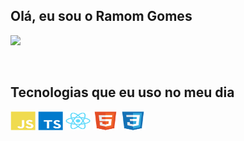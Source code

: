 ## Olá, eu sou o Ramom Gomes

<a href="https://www.linkedin.com/in/ramomgomes/" target="_blank"><img src="https://img.shields.io/badge/-LinkedIn-%230077B5?style=for-the-badge&logo=linkedin&logoColor=white" target="_blank"></a> 

<div>
    <img height="180em" alt="" src="https://github-readme-stats.vercel.app/api?username=Ramom-Gomes&show_icons=true&theme=dracula&count_private=true" />
    <img height="180em" alt="" src="https://github-readme-stats.vercel.app/api/top-langs/?username=Ramom-Gomes&layout=compact" />
</div>

## Tecnologias que eu uso no meu dia

<div>
  <img align="center" alt="Rafa-Js" height="30" width="40" src="https://raw.githubusercontent.com/devicons/devicon/master/icons/javascript/javascript-plain.svg">
  <img align="center" alt="Rafa-Ts" height="30" width="40" src="https://raw.githubusercontent.com/devicons/devicon/master/icons/typescript/typescript-plain.svg">
  <img align="center" alt="Rafa-React" height="30" width="40" src="https://raw.githubusercontent.com/devicons/devicon/master/icons/react/react-original.svg">
  <img align="center" alt="Rafa-HTML" height="30" width="40" src="https://raw.githubusercontent.com/devicons/devicon/master/icons/html5/html5-original.svg">
  <img align="center" alt="Rafa-CSS" height="30" width="40" src="https://raw.githubusercontent.com/devicons/devicon/master/icons/css3/css3-original.svg">
</div>
